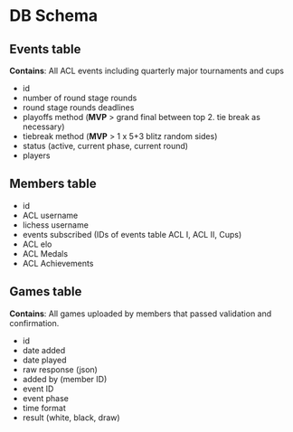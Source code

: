 # DB Schema

## Events table
**Contains**: All ACL events including quarterly major tournaments and cups
- id
- number of round stage rounds
- round stage rounds deadlines
- playoffs method (**MVP** > grand final between top 2. tie break as necessary)
- tiebreak method (**MVP** > 1 x 5+3 blitz random sides)
- status (active, current phase, current round)
- players

## Members table
- id
- ACL username
- lichess username
- events subscribed (IDs of events table ACL I, ACL II, Cups)
- ACL elo
- ACL Medals
- ACL Achievements

## Games table
**Contains**: All games uploaded by members that passed validation and confirmation.
- id
- date added
- date played
- raw response (json)
- added by (member ID)
- event ID
- event phase
- time format
- result (white, black, draw)